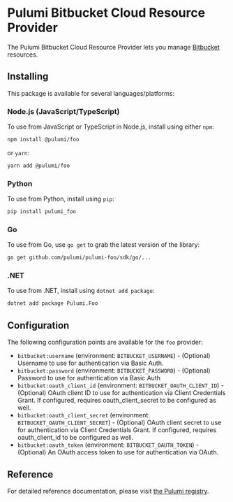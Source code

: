 # Pulumi Bitbucket Cloud Resource Provider

The Pulumi Bitbucket Cloud Resource Provider lets you manage [Bitbucket](https://bitbucket.org/product) resources.

## Installing

This package is available for several languages/platforms:

### Node.js (JavaScript/TypeScript)

To use from JavaScript or TypeScript in Node.js, install using either `npm`:

```bash
npm install @pulumi/foo
```

or `yarn`:

```bash
yarn add @pulumi/foo
```

### Python

To use from Python, install using `pip`:

```bash
pip install pulumi_foo
```

### Go

To use from Go, use `go get` to grab the latest version of the library:

```bash
go get github.com/pulumi/pulumi-foo/sdk/go/...
```

### .NET

To use from .NET, install using `dotnet add package`:

```bash
dotnet add package Pulumi.Foo
```

## Configuration

The following configuration points are available for the `foo` provider:

- `bitbucket:username` (environment: `BITBUCKET_USERNAME`) - (Optional) Username to use for authentication via Basic Auth.
- `bitbucket:password` (environment: `BITBUCKET_PASSWORD`) - (Optional) Password to use for authentication via Basic Auth
- `bitbucket:oauth_client_id` (environment: `BITBUCKET_OAUTH_CLIENT_ID`) - (Optional) OAuth client ID to use for authentication via Client Credentials Grant. If configured, requires oauth_client_secret to be configured as well.
- `bitbucket:oauth_client_secret` (environment: `BITBUCKET_OAUTH_CLIENT_SECRET`) - (Optional) OAuth client secret to use for authentication via Client Credentials Grant. If configured, requires oauth_client_id to be configured as well.
- `bitbucket:oauth_token` (environment: `BITBUCKET_OAUTH_TOKEN`) - (Optional) An OAuth access token to use for authentication via OAuth. 

## Reference

For detailed reference documentation, please visit [the Pulumi registry](https://www.pulumi.com/registry/packages/pulumi-bitbucket/api-docs/).

